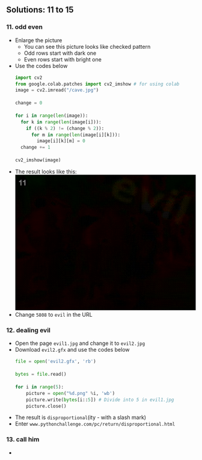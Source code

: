 ## Solutions: 11 to 15

### 11. odd even

- Enlarge the picture
  - You can see this picture looks like checked pattern
  - Odd rows start with dark one
  - Even rows start with bright one
- Use the codes below
  ```python
  import cv2
  from google.colab.patches import cv2_imshow # for using colab
  image = cv2.imread("/cave.jpg")
  
  change = 0

  for i in range(len(image)):
    for k in range(len(image[i])):
      if ((k % 2) != (change % 2)):
        for m in range(len(image[i][k])):
          image[i][k][m] = 0
    change += 1

  cv2_imshow(image)
  ```
- The result looks like this:<br/>
![](https://github.com/tula3and/til/blob/master/Python/Python%20Challenge/11_result.png?raw=true)
- Change `5808` to `evil` in the URL

### 12. dealing evil

- Open the page `evil1.jpg` and change it to `evil2.jpg`
- Download `evil2.gfx` and use the codes below
  ```python
  file = open('evil2.gfx', 'rb')

  bytes = file.read()

  for i in range(5):
      picture = open("%d.png" %i, 'wb')
      picture.write(bytes[i::5]) # Divide into 5 in evil1.jpg
      picture.close()
  ```
- The result is `disproportional`(ity - with a slash mark)
- Enter `www.pythonchallenge.com/pc/return/disproportional.html`

### 13. call him

-


